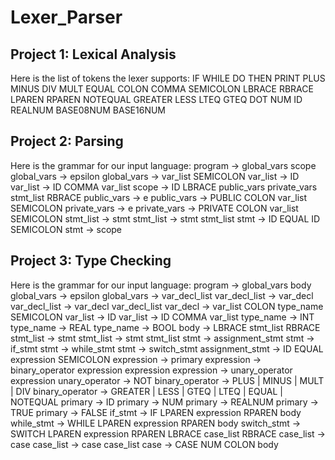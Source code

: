 # Lexer_Parser
## Project 1: Lexical Analysis
Here is the list of tokens the lexer supports:
IF WHILE DO THEN PRINT PLUS MINUS DIV MULT EQUAL COLON COMMA SEMICOLON LBRACE RBRACE LPAREN RPAREN
NOTEQUAL GREATER LESS LTEQ GTEQ DOT NUM ID REALNUM BASE08NUM BASE16NUM

## Project 2: Parsing
Here is the grammar for our input language:
program -> global_vars scope
global_vars -> epsilon
global_vars -> var_list SEMICOLON
var_list -> ID
var_list -> ID COMMA var_list
scope -> ID LBRACE public_vars private_vars stmt_list RBRACE
public_vars -> e
public_vars -> PUBLIC COLON var_list SEMICOLON
private_vars -> e
private_vars -> PRIVATE COLON var_list SEMICOLON
stmt_list -> stmt
stmt_list -> stmt stmt_list
stmt -> ID EQUAL ID SEMICOLON
stmt -> scope

## Project 3: Type Checking
Here is the grammar for our input language:
program -> global_vars body
global_vars -> epsilon
global_vars -> var_decl_list
var_decl_list -> var_decl
var_decl_list -> var_decl var_decl_list
var_decl -> var_list COLON type_name SEMICOLON
var_list -> ID
var_list -> ID COMMA var_list
type_name -> INT
type_name -> REAL
type_name -> BOOL
body -> LBRACE stmt_list RBRACE
stmt_list -> stmt
stmt_list -> stmt stmt_list
stmt -> assignment_stmt
stmt -> if_stmt
stmt -> while_stmt
stmt -> switch_stmt
assignment_stmt -> ID EQUAL expression SEMICOLON
expression -> primary
expression -> binary_operator expression expression
expression -> unary_operator expression
unary_operator -> NOT
binary_operator -> PLUS | MINUS | MULT | DIV
binary_operator -> GREATER | LESS | GTEQ | LTEQ | EQUAL | NOTEQUAL
primary -> ID
primary -> NUM
primary -> REALNUM
primary -> TRUE
primary -> FALSE
if_stmt -> IF LPAREN expression RPAREN body
while_stmt -> WHILE LPAREN expression RPAREN body
switch_stmt -> SWITCH LPAREN expression RPAREN LBRACE case_list RBRACE
case_list -> case
case_list -> case case_list
case -> CASE NUM COLON body
